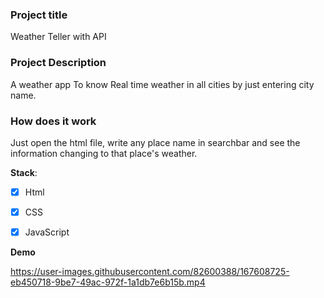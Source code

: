 ### Project title

Weather Teller with API  

### Project Description

A weather app To know Real time weather in all cities by just entering city name.

### How does it work

Just open the html file, write any place name in searchbar and see the information changing to that place's weather.

**Stack**:  

- [x] Html
- [x] CSS
- [x] JavaScript


**Demo**

https://user-images.githubusercontent.com/82600388/167608725-eb450718-9be7-49ac-972f-1a1db7e6b15b.mp4
